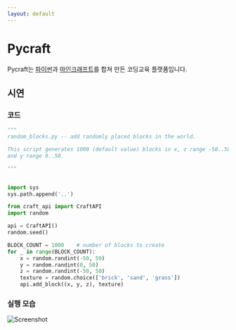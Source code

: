 ```yaml
---
layout: default
---
```


# Pycraft

Pycraft는 [파이썬](https://www.python.org/)과 [마인크래프트](https://minecraft.net/en-us/)를 합쳐 만든 코딩교육 플랫폼입니다.

## 시연

### 코드

```python
"""
random_blocks.py -- add randomly placed blocks in the world.

This script generates 1000 (default value) blocks in x, z range -50..50,
and y range 0..50.

"""


import sys
sys.path.append('..')

from craft_api import CraftAPI
import random

api = CraftAPI()
random.seed()

BLOCK_COUNT = 1000    # number of blocks to create
for _ in range(BLOCK_COUNT):
    x = random.randint(-50, 50)
    y = random.randint(0, 50)
    z = random.randint(-50, 50)
    texture = random.choice(['brick', 'sand', 'grass'])
    api.add_block((x, y, z), texture)
```

### 실행 모습

![Screenshot](https://i.imgur.com/XWzYADN.png)


